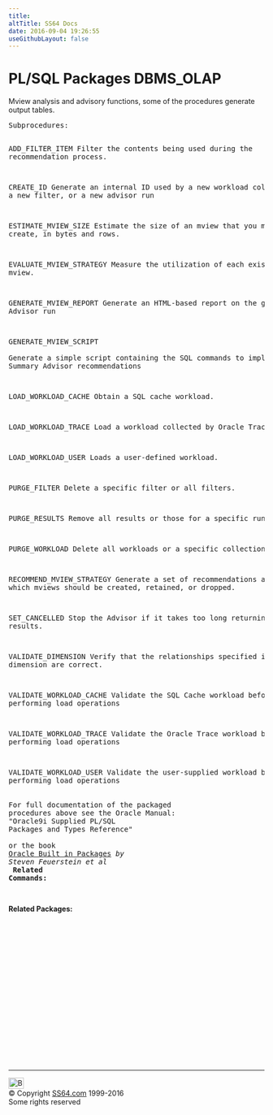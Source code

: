 ```yaml
---
title:
altTitle: SS64 Docs
date: 2016-09-04 19:26:55
useGithubLayout: false
---
```

<!-- #BeginLibraryItem "/Library/head_orapack.lbi" --><!-- #EndLibraryItem --><h1>PL/SQL Packages DBMS_OLAP</h1> 
<p>Mview analysis and advisory functions, some of the procedures 
  generate output tables. </p>
<pre>Subprocedures:

ADD_FILTER_ITEM  Filter the contents being used during the recommendation process. 

CREATE_ID        Generate an internal ID used by a new workload collection,
                 a new filter, or a new advisor run 

ESTIMATE_MVIEW_SIZE 
                 Estimate the size of an mview that you might create, in bytes
                 and rows. 

EVALUATE_MVIEW_STRATEGY
                 Measure the utilization of each existing mview. 

GENERATE_MVIEW_REPORT
                 Generate an HTML-based report on the given Advisor run 

GENERATE_MVIEW_SCRIPT  
                 Generate a simple script containing the SQL commands to
                 implement Summary Advisor recommendations 

LOAD_WORKLOAD_CACHE
                 Obtain a SQL cache workload. 

LOAD_WORKLOAD_TRACE
                 Load a workload collected by Oracle Trace. 

LOAD_WORKLOAD_USER 
                 Loads a user-defined workload. 

PURGE_FILTER     Delete a specific filter or all filters. 

PURGE_RESULTS    Remove all results or those for a specific run. 

PURGE_WORKLOAD   Delete all workloads or a specific collection. 

RECOMMEND_MVIEW_STRATEGY
                 Generate a set of recommendations about which mviews
                 should be created, retained, or dropped. 

SET_CANCELLED
                 Stop the Advisor if it takes too long returning results. 

VALIDATE_DIMENSION 
                 Verify that the relationships specified in a dimension
                 are correct. 

VALIDATE_WORKLOAD_CACHE 
                 Validate the SQL Cache workload before performing load operations 

VALIDATE_WORKLOAD_TRACE 
                 Validate the Oracle Trace workload before performing
                 load operations 

VALIDATE_WORKLOAD_USER
                 Validate the user-supplied workload before performing
                 load operations  
<span class="body"><b><br></b>For full documentation of the packaged procedures above see the Oracle Manual:<br>"Oracle9i Supplied PL/SQL Packages and Types Reference"<b><br><br></b>or the book <a href="../links/orasqllinks.html">Oracle Built in Packages</a> <i>by Steven Feuerstein et al</i><b></b><b><br>
Related Commands:<br></b><br></span></pre>
<p><span class="body"><b>Related Packages:</b></span> </p>
<p><span class="body"><br>
  </span></p><!-- #BeginLibraryItem "/Library/foot_ora.lbi" --><p><script async="" src="//pagead2.googlesyndication.com/pagead/js/adsbygoogle.js"></script>
<!-- oracle-footer -->
<ins class="adsbygoogle" style="display:inline-block;width:300px;height:250px" data-ad-client="ca-pub-6140977852749469" data-ad-slot="4275490898"></ins>
<script>
(adsbygoogle = window.adsbygoogle || []).push({});
</script></p>
<hr>
<div id="bl" class="footer"><a href="#"><img src="../images/top.png" width="30" height="22" alt="Back to the Top"></a></div>
<div id="br" class="footer, tagline">© Copyright <a href="http://ss64.com/">SS64.com</a> 1999-2016<br>
Some rights reserved</div><!-- #EndLibraryItem -->

